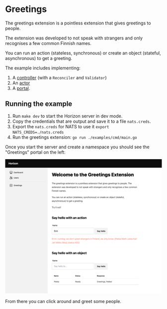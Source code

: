 # Greetings

The greetings extension is a pointless extension that gives greetings to people.

The extension was developed to not speak with strangers and only recognises a few common Finnish names.

You can run an action (stateless, synchronous) or create an object (stateful, asynchronous) to get a greeting.

The example includes implementing:

1. A [controller](./controller.go) (with a `Reconciler` and `Validator`)
2. An [actor](./actor.go)
3. A [portal](./portal.go).

## Running the example

1. Run `make dev` to start the Horizon server in dev mode.
2. Copy the credentials that are output and save it to a file `nats.creds`.
3. Export the `nats.creds` for NATS to use it `export NATS_CREDS=./nats.creds`
4. Run the greetings extension: `go run ./examples/cmd/main.go`

Once you start the server and create a namespace you should see the "Greetings" portal on the left:

![greetings-screenshot](./greetings-example-screenshot.png)

From there you can click around and greet some people.
